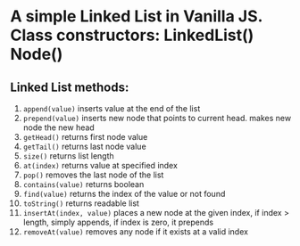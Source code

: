 # A simple Linked List in Vanilla JS. Class constructors: LinkedList() Node()

## Linked List methods:

1. `append(value)` inserts value at the end of the list
2. `prepend(value)` inserts new node that points to current head. makes new node the new head
3. `getHead()` returns first node value
4. `getTail()` returns last node value
5. `size()` returns list length
6. `at(index)` returns value at specified index
7. `pop()` removes the last node of the list
8. `contains(value)` returns boolean
9. `find(value)` returns the index of the value or not found
10. `toString()` returns readable list
11. `insertAt(index, value)` places a new node at the given index, if index > length, simply appends, if index is zero, it prepends
12. `removeAt(value)` removes any node if it exists at a valid index